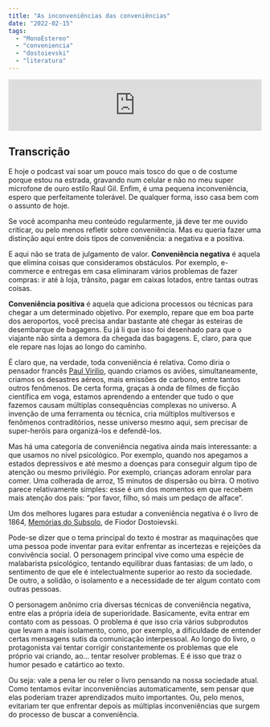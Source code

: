```yaml
---
title: "As inconveniências das conveniências"
date: "2022-02-15"
tags: 
  - "MonoEstereo"
  - "conveniencia"
  - "dostoievski"
  - "literatura"
---
```


<iframe src="https://anchor.fm/monoestereo/embed/episodes/As-inconvenincias-das-convenincias-e1ecsm6" height="102px" width="100%" frameborder="0" scrolling="no"></iframe>

## Transcrição

E hoje o podcast vai soar um pouco mais tosco do que o de costume porque estou na estrada, gravando num celular e não no meu super microfone de ouro estilo Raul Gil. Enfim, é uma pequena inconveniência, espero que perfeitamente tolerável. De qualquer forma, isso casa bem com o assunto de hoje.

Se você acompanha meu conteúdo regularmente, já deve ter me ouvido criticar, ou pelo menos refletir sobre conveniência. Mas eu queria fazer uma distinção aqui entre dois tipos de conveniência: a negativa e a positiva.

E aqui não se trata de julgamento de valor. **Conveniência negativa** é aquela que elimina coisas que consideramos obstáculos. Por exemplo, e-commerce e entregas em casa eliminaram vários problemas de fazer compras: ir até à loja, trânsito, pagar em caixas lotados, entre tantas outras coisas.

**Conveniência positiva** é aquela que adiciona processos ou técnicas para chegar a um determinado objetivo. Por exemplo, repare que em boa parte dos aeroportos, você precisa andar bastante até chegar às esteiras de desembarque de bagagens. Eu já li que isso foi desenhado para que o viajante não sinta a demora da chegada das bagagens. E, claro, para que ele repare nas lojas ao longo do caminho.

É claro que, na verdade, toda conveniência é relativa. Como diria o pensador francês [Paul Virilio](https://pt.wikipedia.org/wiki/Paul_Virilio), quando criamos os aviões, simultaneamente, criamos os desastres aéreos, mais emissões de carbono, entre tantos outros fenômenos. De certa forma, graças à onda de filmes de ficção científica em voga, estamos aprendendo a entender que tudo o que fazemos causam múltiplas consequências complexas no universo. A invenção de uma ferramenta ou técnica, cria múltiplos multiversos e fenômenos contraditórios, nesse universo mesmo aqui, sem precisar de super-heróis para organizá-los e defendê-los.

Mas há uma categoria de conveniência negativa ainda mais interessante: a que usamos no nível psicológico. Por exemplo, quando nos apegamos a estados depressivos e até mesmo a doenças para conseguir algum tipo de atenção ou mesmo privilégio. Por exemplo, crianças adoram enrolar para comer. Uma colherada de arroz, 15 minutos de dispersão ou birra. O motivo parece relativamente simples: esse é um dos momentos em que recebem mais atenção dos pais: “por favor, filho, só mais um pedaço de alface”.

Um dos melhores lugares para estudar a conveniência negativa é o livro de 1864, [Memórias do Subsolo](https://www.amazon.com.br/Mem%C3%B3rias-do-subsolo-Fi%C3%B3dor-Dostoi%C3%A9vski/dp/8582852479?crid=3JE85FJ55UZDG&keywords=mem%C3%B3rias+do+subsolo&qid=1645404777&sprefix=mem%C3%B3rias+%2Caps%2C122&sr=8-2&linkCode=ll1&tag=eduf-20&linkId=4081d6186da4a23be25029d3bcd5eb70&language=pt_BR&ref_=as_li_ss_tl), de Fiodor Dostoievski.

Pode-se dizer que o tema principal do texto é mostrar as maquinações que uma pessoa pode inventar para evitar enfrentar as incertezas e rejeições da convivência social. O personagem principal vive como uma espécie de malabarista psicológico, tentando equilibrar duas fantasias: de um lado, o sentimento de que ele é intelectualmente superior ao resto da sociedade. De outro, a solidão, o isolamento e a necessidade de ter algum contato com outras pessoas.

O personagem anônimo cria diversas técnicas de conveniência negativa, entre elas a própria ideia de superioridade. Basicamente, evita entrar em contato com as pessoas. O problema é que isso cria vários subprodutos que levam a mais isolamento, como, por exemplo, a dificuldade de entender certas mensagens sutis da comunicação interpessoal. Ao longo do livro, o protagonista vai tentar corrigir constantemente os problemas que ele próprio vai criando, ao… tentar resolver problemas. E é isso que traz o humor pesado e catártico ao texto.

Ou seja: vale a pena ler ou reler o livro pensando na nossa sociedade atual. Como tentamos evitar inconveniências automaticamente, sem pensar que elas poderiam trazer aprendizados muito importantes. Ou, pelo menos, evitariam ter que enfrentar depois as múltiplas inconveniências que surgem do processo de buscar a conveniência.
